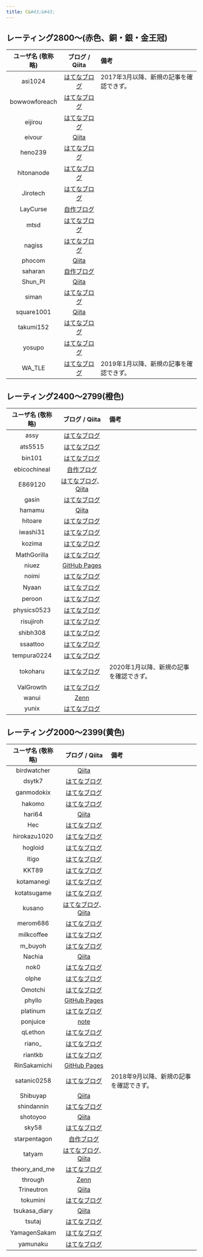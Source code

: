 ```yaml
---
title: C&#43;&#43;
---
```


## レーティング2800〜(赤色、銅・銀・金王冠)

|ユーザ名 (敬称略)|ブログ / Qiita|備考|
|:--:|:--:|:--|
|asi1024|[はてなブログ](https://asi1024.hatenablog.com/)|2017年3月以降、新規の記事を確認できず。|
|bowwowforeach|[はてなブログ](https://bowwowforeach.hatenablog.com/)||
|eijirou|[はてなブログ](https://eijirou-kyopro.hatenablog.com/)||
|eivour|[Qiita](https://qiita.com/contramundum)||
|heno239|[はてなブログ](https://heno239.hatenablog.com/)||
|hitonanode|[はてなブログ](https://rsm9.hatenablog.com/)||
|Jirotech|[はてなブログ](https://shuu0914.hatenablog.com/)||
|LayCurse|[自作ブログ](http://rsujskf.s602.xrea.com/)||
|mtsd|[はてなブログ](https://mtsd-programming.hatenablog.com/)||
|nagiss|[はてなブログ](https://nagiss.hateblo.jp/)||
|phocom|[Qiita](https://qiita.com/phocom)||
|saharan|[自作ブログ](https://blog.oimo.io/)||
|Shun_PI|[Qiita](https://qiita.com/Shun_PI)||
|siman|[はてなブログ](https://simanman.hatenablog.com/)||
|square1001|[Qiita](https://qiita.com/square1001)||
|takumi152|[はてなブログ](https://takumi152.hatenablog.jp/)||
|yosupo|[はてなブログ](https://yosupo.hatenablog.com/)||
|WA_TLE|[はてなブログ](https://watle.hatenablog.com/)|2019年1月以降、新規の記事を確認できず。|

## レーティング2400〜2799(橙色)

|ユーザ名 (敬称略)|ブログ / Qiita|備考|
|:--:|:--:|:--|
|assy|[はてなブログ](https://assy.hatenablog.jp/)||
|ats5515|[はてなブログ](https://ats5515.hatenablog.com/)||
|bin101|[はてなブログ](https://bin101.hatenablog.com/)||
|ebicochineal|[自作ブログ](http://ebicochineal.blogspot.com/)||
|E869120|[はてなブログ](https://e869120.hatenablog.com/)、[Qiita](https://qiita.com/e869120)||
|gasin|[はてなブログ](https://gasin.hatenadiary.jp/)||
|hamamu|[Qiita](https://qiita.com/hamamu)||
|hitoare|[はてなブログ](https://hitoare.hatenablog.com/)||
|iwashi31|[はてなブログ](https://iwashi31.hatenablog.com/)||
|kozima|[はてなブログ](https://lkozima.hatenablog.com/)||
|MathGorilla|[はてなブログ](https://math-gorilla.hatenablog.com)||
|niuez|[GitHub Pages](https://niuez.github.io/)||
|noimi|[はてなブログ](https://noimi.hatenablog.com/)||
|Nyaan|[はてなブログ](https://nyaan.hatenablog.com/)||
|peroon|[はてなブログ](https://perogram.hateblo.jp/)||
|physics0523|[はてなブログ](https://physics0523.hatenablog.com/)||
|risujiroh|[はてなブログ](https://risujiroh.hatenablog.com/)||
|shibh308|[はてなブログ](https://shibh308.hatenablog.com/)||
|ssaattoo|[はてなブログ](https://ssaattoo.hatenablog.com/)||
|tempura0224|[はてなブログ](https://tempura0224.hatenablog.com/)||
|tokoharu|[はてなブログ](https://tokoharuland.hateblo.jp/)|2020年1月以降、新規の記事を確認できず。|
|ValGrowth|[はてなブログ](https://valgrowth.hatenablog.com/archive)||
|wanui|[Zenn](https://zenn.dev/gmeriaog)||
|yunix|[はてなブログ](https://yunix-kyopro.hatenablog.com/)||

## レーティング2000〜2399(黄色)

|ユーザ名 (敬称略)|ブログ / Qiita|備考|
|:--:|:--:|:--|
|birdwatcher|[Qiita](https://qiita.com/birdwatcher)||
|dsytk7|[はてなブログ](https://dsytk7.hateblo.jp)||
|ganmodokix|[はてなブログ](https://aprilganmo.hatenablog.com/)||
|hakomo|[はてなブログ](https://hakomof.hatenablog.com/)||
|hari64|[Qiita](https://qiita.com/hari64)||
|Hec|[はてなブログ](https://osrehun.hatenadiary.jp/)||
|hirokazu1020|[はてなブログ](https://hirokazu1020.hatenablog.com/)||
|hogloid|[はてなブログ](https://hogloid.hatenablog.com/)||
|itigo|[はてなブログ](https://ichigokunn.hatenablog.com/)||
|KKT89|[はてなブログ](https://kkt89.hatenablog.com/)||
|kotamanegi|[はてなブログ](https://kotamanegi.hatenablog.com/)||
|kotatsugame|[はてなブログ](https://kotatsugame.hatenablog.com/)||
|kusano|[はてなブログ](https://kusano-k.hatenablog.com/)、[Qiita](https://qiita.com/kusano_k)||
|merom686|[はてなブログ](https://merom686.hatenablog.com/)||
|milkcoffee|[はてなブログ](https://milkcoffee.hatenablog.jp/)||
|m_buyoh|[はてなブログ](https://buyoh.hateblo.jp/)||
|Nachia|[Qiita](https://qiita.com/Nachia)||
|nok0|[はてなブログ](https://tsuchi.hateblo.jp/)||
|olphe|[はてなブログ](https://olphe.hatenablog.com/)||
|Omotchi|[はてなブログ](https://omotchi.hateblo.jp/)||
|phyllo|[GitHub Pages](https://jetbead.github.io/AtCoderHeuristicContestMemo/)||
|platinum|[はてなブログ](https://platinum-prog.hatenablog.com/)||
|ponjuice|[note](https://note.com/ponjuice0)||
|qLethon|[はてなブログ](https://qlethon.hatenablog.com/)||
|riano_|[はてなブログ](https://seashellpink-frostywhite.hatenablog.com/)||
|riantkb|[はてなブログ](https://rian.hatenablog.jp/)||
|RinSakamichi|[GitHub Pages](https://rinsakamichi.github.io/)||
|satanic0258|[はてなブログ](https://satanic0258.hatenablog.com/)|2018年9月以降、新規の記事を確認できず。|
|Shibuyap|[Qiita](https://qiita.com/Shibuyap)||
|shindannin|[はてなブログ](https://shindannin.hatenadiary.com/)||
|shotoyoo|[Qiita](https://qiita.com/shotoyoo)||
|sky58|[はてなブログ](https://topcoder-g-hatena-ne-jp.jag-icpc.org/skyaozora/)||
|starpentagon|[自作ブログ](https://starpentagon.net/analytics/category/%e7%ab%b6%e6%8a%80%e3%83%97%e3%83%ad%e3%82%b0%e3%83%a9%e3%83%9f%e3%83%b3%e3%82%b0/)||
|tatyam|[はてなブログ](https://tatyam.hatenablog.com/)、[Qiita](https://qiita.com/tatyam)||
|theory_and_me|[はてなブログ](https://theory-and-me.hatenablog.com/)||
|through|[Zenn](https://zenn.dev/through)||
|Trineutron|[Qiita](https://qiita.com/trineutron)||
|tokumini|[はてなブログ](https://tokumini.hatenablog.com/)||
|tsukasa_diary|[Qiita](https://qiita.com/tsukasa__diary)||
|tsutaj|[はてなブログ](https://tsutaj.hatenablog.com/)||
|YamagenSakam|[はてなブログ](https://yamagensakam.hatenablog.com/)||
|yamunaku|[はてなブログ](https://yamunaku.hatenablog.com/)||
